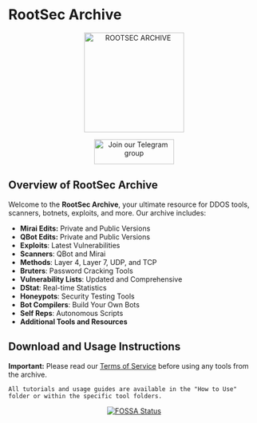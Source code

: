 # RootSec Archive

<p align="center">
  <a href="https://r00ts3c.github.io/">
    <img src="https://i.imgur.com/5ty5YPN.gif" alt="ROOTSEC ARCHIVE" width="200">
  </a>
</p>

<p align="center">
  <a href="https://t.me/realsecgroup">
    <img width="160" height="50" src="https://i.imgur.com/N7AK7XY.png" alt="Join our Telegram group">
  </a>
</p>

## Overview of RootSec Archive

Welcome to the **RootSec Archive**, your ultimate resource for DDOS tools, scanners, botnets, exploits, and more. Our archive includes:

- **Mirai Edits:** Private and Public Versions
- **QBot Edits:** Private and Public Versions
- **Exploits**: Latest Vulnerabilities
- **Scanners**: QBot and Mirai
- **Methods**: Layer 4, Layer 7, UDP, and TCP
- **Bruters**: Password Cracking Tools
- **Vulnerability Lists**: Updated and Comprehensive
- **DStat**: Real-time Statistics
- **Honeypots**: Security Testing Tools
- **Bot Compilers**: Build Your Own Bots
- **Self Reps**: Autonomous Scripts
- **Additional Tools and Resources**

## Download and Usage Instructions

**Important:** Please read our [Terms of Service](https://github.com/R00tS3c/DDOS-RootSec/blob/master/ToS.md) before using any tools from the archive.

```
All tutorials and usage guides are available in the "How to Use" folder or within the specific tool folders.
```


<p align="center">
  <a href="https://app.fossa.io/projects/git%2Bgithub.com%2FR00tS3c%2FDDOS-RootSec?ref=badge_large">
    <img src="https://app.fossa.io/api/projects/git%2Bgithub.com%2FR00tS3c%2FDDOS-RootSec.svg?type=large" alt="FOSSA Status">
  </a>
</p>
